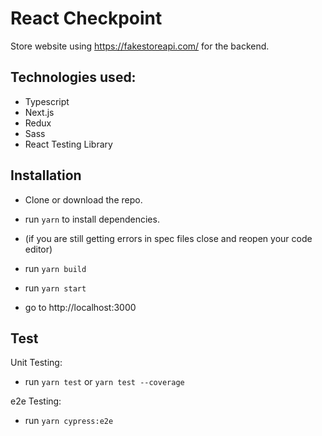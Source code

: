 # React Checkpoint

Store website using https://fakestoreapi.com/ for the backend.

## Technologies used:

- Typescript
- Next.js
- Redux
- Sass
- React Testing Library

## Installation

- Clone or download the repo.

- run `yarn` to install dependencies.

- (if you are still getting errors in spec files close and reopen your code editor)

- run `yarn build`

- run `yarn start`

- go to http://localhost:3000

## Test

Unit Testing:

- run `yarn test` or `yarn test --coverage`

e2e Testing:

- run `yarn cypress:e2e`
